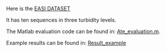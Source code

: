 Here is the [EASI DATASET](https://cloudstor.aarnet.edu.au/plus/s/G9JPtMI9sLbUE4l)

It has ten sequences in three turbidity levels.

The Matlab evaluation code can be found in: [Ate_evaluation.m](https://github.com/Jinghe-mel/UFEN-SLAM/blob/main/EASI%20Dataset/Ate_evaluation.m).

Example results can be found in: [Result_example](https://github.com/Jinghe-mel/UFEN-SLAM/tree/main/EASI%20Dataset/Result_example)
